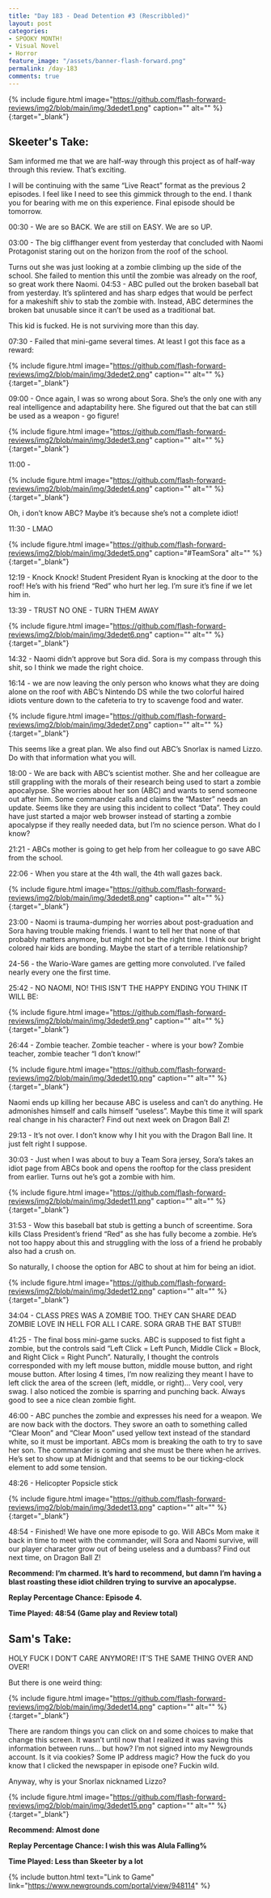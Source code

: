 ```yaml
---
title: "Day 183 - Dead Detention #3 (Rescribbled)"
layout: post
categories:
- SPOOKY MONTH!
- Visual Novel
- Horror
feature_image: "/assets/banner-flash-forward.png"
permalink: /day-183
comments: true
---
```


{% include figure.html image="https://github.com/flash-forward-reviews/img2/blob/main/img/3dedet1.png" caption="" alt="" %}{:target="_blank"}
 
## Skeeter's Take:

Sam informed me that we are half-way through this project as of half-way through this review. That’s exciting. 

I will be continuing with the same “Live React” format as the previous 2 episodes. I feel like I need to see this gimmick through to the end. I thank you for bearing with me on this experience. Final episode should be tomorrow. 

00:30 - We are so BACK. We are still on EASY. We are so UP. 

03:00 - The big cliffhanger event from yesterday that concluded with Naomi Protagonist staring out on the horizon from the roof of the school. 

Turns out she was just looking at a zombie climbing up the side of the school. She failed to mention this until the zombie was already on the roof, so great work there Naomi. 
04:53 - ABC pulled out the broken baseball bat from yesterday. It’s splintered and has sharp edges that would be perfect for a makeshift shiv to stab the zombie with. 
Instead, ABC determines the broken bat unusable since it can’t be used as a traditional bat. 

This kid is fucked. He is not surviving more than this day. 

07:30 - Failed that mini-game several times. At least I got this face as a reward: 

{% include figure.html image="https://github.com/flash-forward-reviews/img2/blob/main/img/3dedet2.png" caption="" alt="" %}{:target="_blank"}

09:00 - Once again, I was so wrong about Sora. She’s the only one with any real intelligence and adaptability here. She figured out that the bat can still be used as a weapon - go figure!

{% include figure.html image="https://github.com/flash-forward-reviews/img2/blob/main/img/3dedet3.png" caption="" alt="" %}{:target="_blank"}

11:00 -

{% include figure.html image="https://github.com/flash-forward-reviews/img2/blob/main/img/3dedet4.png" caption="" alt="" %}{:target="_blank"}

Oh, i don’t know ABC? Maybe it’s because she’s not a complete idiot!

11:30 - LMAO 

{% include figure.html image="https://github.com/flash-forward-reviews/img2/blob/main/img/3dedet5.png" caption="#TeamSora" alt="" %}{:target="_blank"}

12:19 - Knock Knock! Student President Ryan is knocking at the door to the roof! He’s with his friend “Red” who hurt her leg. I’m sure it’s fine if we let him in. 

13:39 - TRUST NO ONE - TURN THEM AWAY

{% include figure.html image="https://github.com/flash-forward-reviews/img2/blob/main/img/3dedet6.png" caption="" alt="" %}{:target="_blank"}

14:32 - Naomi didn’t approve but Sora did. Sora is my compass through this shit, so I think we made the right choice. 

16:14 - we are now leaving the only person who knows what they are doing alone on the roof with ABC’s Nintendo DS while the two colorful haired idiots venture down to the cafeteria to try to scavenge food and water. 

{% include figure.html image="https://github.com/flash-forward-reviews/img2/blob/main/img/3dedet7.png" caption="" alt="" %}{:target="_blank"}

This seems like a great plan. We also find out ABC’s Snorlax is named Lizzo. Do with that information what you will. 

18:00 - We are back with ABC’s scientist mother. She and her colleague are still grappling with the morals of their research being used to start a zombie apocalypse. She worries about her son (ABC) and wants to send someone out after him. Some commander calls and claims the “Master” needs an update. Seems like they are using this incident to collect “Data”. They could have just started a major web browser instead of starting a zombie apocalypse if they really needed data, but I’m no science person. What do I know? 

21:21 - ABCs mother is going to get help from her colleague to go save ABC from the school. 

22:06 - When you stare at the 4th wall, the 4th wall gazes back. 

{% include figure.html image="https://github.com/flash-forward-reviews/img2/blob/main/img/3dedet8.png" caption="" alt="" %}{:target="_blank"}

23:00 - Naomi is trauma-dumping her worries about post-graduation and Sora having trouble making friends. I want to tell her that none of that probably matters anymore, but might not be the right time. 
I think our bright colored hair kids are bonding. Maybe the start of a terrible relationship? 

24-56 - the Wario-Ware games are getting more convoluted. I’ve failed nearly every one the first time. 

25:42 - NO NAOMI, NO! THIS ISN’T THE HAPPY ENDING YOU THINK IT WILL BE: 

{% include figure.html image="https://github.com/flash-forward-reviews/img2/blob/main/img/3dedet9.png" caption="" alt="" %}{:target="_blank"}

26:44 - Zombie teacher. Zombie teacher - where is your bow? Zombie teacher, zombie teacher “I don’t know!”

{% include figure.html image="https://github.com/flash-forward-reviews/img2/blob/main/img/3dedet10.png" caption="" alt="" %}{:target="_blank"}

Naomi ends up killing her because ABC is useless and can’t do anything. He admonishes himself and calls himself “useless”. Maybe this time it will spark real change in his character? Find out next week on Dragon Ball Z!

29:13 - It’s not over. I don’t know why I hit you with the Dragon Ball line. It just felt right I suppose. 

30:03 -  Just when I was about to buy a Team Sora jersey, Sora’s takes an idiot page from ABCs book and opens the rooftop for the class president from earlier. Turns out he’s got a zombie with him. 

{% include figure.html image="https://github.com/flash-forward-reviews/img2/blob/main/img/3dedet11.png" caption="" alt="" %}{:target="_blank"}

31:53 - Wow this baseball bat stub is getting a bunch of screentime. Sora kills Class President’s friend “Red” as she has fully become a zombie. He’s not too happy about this and struggling with the loss of a friend he probably also had a crush on. 

So naturally, I choose the option for ABC to shout at him for being an idiot. 

{% include figure.html image="https://github.com/flash-forward-reviews/img2/blob/main/img/3dedet12.png" caption="" alt="" %}{:target="_blank"}

34:04 - CLASS PRES WAS A ZOMBIE TOO. THEY CAN SHARE DEAD ZOMBIE LOVE IN HELL FOR ALL I CARE. SORA GRAB THE BAT STUB!!

41:25 - The final boss mini-game sucks. ABC is supposed to fist fight a zombie, but the controls said “Left Click = Left Punch, Middle Click = Block, and Right Click = Right Punch”. Naturally, I thought the controls corresponded with my left mouse button, middle mouse button, and right mouse button. After losing 4 times, I’m now realizing they meant I have to left click the area of the screen (left, middle, or right)... Very cool, very swag. I also noticed the zombie is sparring and punching back. Always good to see a nice clean zombie fight. 

46:00 - ABC punches the zombie and expresses his need for a weapon. We are now back with the doctors. They swore an oath to something called “Clear Moon” and “Clear Moon” used yellow text instead of the standard white, so it must be important. ABCs mom is breaking the oath to try to save her son. The commander is coming and she must be there when he arrives. He’s set to show up at Midnight and that seems to be our ticking-clock element to add some tension. 

48:26 - Helicopter Popsicle stick

{% include figure.html image="https://github.com/flash-forward-reviews/img2/blob/main/img/3dedet13.png" caption="" alt="" %}{:target="_blank"}

48:54 - Finished! We have one more episode to go. Will ABCs Mom make it back in time to meet with the commander, will Sora and Naomi survive, will our player character grow out of being useless and a dumbass? Find out next time, on Dragon Ball Z!

**Recommend: I’m charmed. It’s hard to recommend, but damn I’m having a blast roasting these idiot children trying to survive an apocalypse.**

**Replay Percentage Chance: Episode 4.**

**Time Played: 48:54 (Game play and Review total)** 

## Sam's Take:

HOLY FUCK I DON’T CARE ANYMORE! IT’S THE SAME THING OVER AND OVER!

But there is one weird thing:

{% include figure.html image="https://github.com/flash-forward-reviews/img2/blob/main/img/3dedet14.png" caption="" alt="" %}{:target="_blank"}

There are random things you can click on and some choices to make that change this screen. It wasn’t until now that I realized it was saving this information between runs... but how? I’m not signed into my Newgrounds account. Is it via cookies? Some IP address magic? How the fuck do you know that I clicked the newspaper in episode one? Fuckin wild.

Anyway, why is your Snorlax nicknamed Lizzo?

{% include figure.html image="https://github.com/flash-forward-reviews/img2/blob/main/img/3dedet15.png" caption="" alt="" %}{:target="_blank"}

**Recommend: Almost done**

**Replay Percentage Chance: I wish this was Alula Falling%**

**Time Played: Less than Skeeter by a lot**

{% include button.html text="Link to Game" link="https://www.newgrounds.com/portal/view/948114" %}